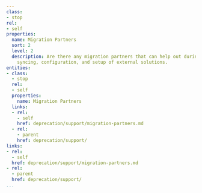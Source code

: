 ```yaml
---
class:
- stop
rel:
- self
properties:
  name: Migration Partners
  sort: 2
  level: 2
  description: Are there any migration partners that can help out during any migrations,
    syncing, configuration, and setup of external solutions.
entities:
- class:
  - stop
  rel:
  - self
  properties:
    name: Migration Partners
  links:
  - rel:
    - self
    href: deprecation/support/migration-partners.md
  - rel:
    - parent
    href: deprecation/support/
links:
- rel:
  - self
  href: deprecation/support/migration-partners.md
- rel:
  - parent
  href: deprecation/support/
...
```

